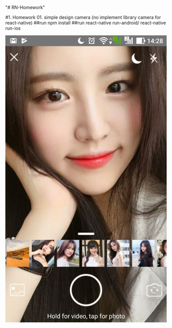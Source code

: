 "# RN-Homework" 
  

#1. Homework 01. simple design camera (no implement library camera for react-native)
  ##run npm install
  ##run react-native run-android/ react-native run-ios
  
  ![Optional Text](./1522394955677.JPEG)